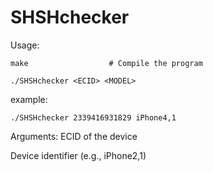 # SHSHchecker

Usage:

    make                  # Compile the program
  
    ./SHSHchecker <ECID> <MODEL>
  
example: 
              
    ./SHSHchecker 2339416931829 iPhone4,1

Arguments:
  <ECID>               ECID of the device 



  
  <MODEL>              Device identifier (e.g., iPhone2,1)
